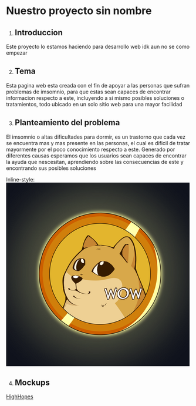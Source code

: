 # Nuestro proyecto sin nombre
1. ## Introduccion

Este proyecto lo estamos haciendo para desarrollo web idk aun no se como empezar


2. ## Tema

Esta pagina web esta creada con el fin de apoyar a las personas que sufran problemas de imsomnio, para que estas sean capaces de encontrar informacion respecto a este, incluyendo a si mismo posibles soluciones o tratamientos, todo ubicado en un solo sitio web para una mayor facilidad


3. ## Planteamiento del problema

El imsomnio o altas dificultades para dormir, es un trastorno que cada vez se encuentra mas y mas presente en las personas, el cual es dificil de tratar mayormente por el poco conocimiento respecto a este. Generado por diferentes causas esperamos que los usuarios sean capaces de encontrar la ayuda que nescesitan, aprendiendo sobre las consecuencias de este y encontrando sus posibles soluciones

Inline-style: 
![Arbol del problema](imagenes/rsz_bitdoge.png)

4. ## Mockups
[HighHopes](https://www.youtube.com/watch?v=IPXIgEAGe4U)
